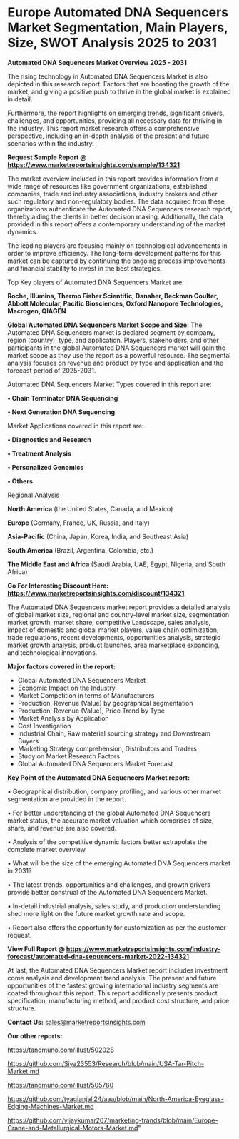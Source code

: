 # Europe Automated DNA Sequencers Market Segmentation, Main Players, Size, SWOT Analysis 2025 to 2031

<Strong> Automated DNA Sequencers Market Overview 2025 - 2031</strong>

The rising technology in Automated DNA Sequencers Market is also depicted in this research report. Factors that are boosting the growth of the market, and giving a positive push to thrive in the global market is explained in detail.

Furthermore, the report highlights on emerging trends, significant drivers, challenges, and opportunities, providing all necessary data for thriving in the industry. This report market research offers a comprehensive perspective, including an in-depth analysis of the present and future scenarios within the industry.

<strong>Request Sample Report @ <a href=https://www.marketreportsinsights.com/sample/134321>https://www.marketreportsinsights.com/sample/134321</a></strong>

The market overview included in this report provides information from a wide range of resources like government organizations, established companies, trade and industry associations, industry brokers and other such regulatory and non-regulatory bodies. The data acquired from these organizations authenticate the Automated DNA Sequencers research report, thereby aiding the clients in better decision making. Additionally, the data provided in this report offers a contemporary understanding of the market dynamics.

The leading players are focusing mainly on technological advancements in order to improve efficiency. The long-term development patterns for this market can be captured by continuing the ongoing process improvements and financial stability to invest in the best strategies.

Top Key players of Automated DNA Sequencers Market are:

<strong>Roche, Illumina, Thermo Fisher Scientific, Danaher, Beckman Coulter, Abbott Molecular, Pacific Biosciences, Oxford Nanopore Technologies, Macrogen, QIAGEN</strong>

<strong><b>Global Automated DNA Sequencers Market Scope and Size:</b></strong>
The Automated DNA Sequencers market is declared segment by company, region (country), type, and application. Players, stakeholders, and other participants in the global Automated DNA Sequencers market will gain the market scope as they use the report as a powerful resource. The segmental analysis focuses on revenue and product by type and application and the forecast period of 2025-2031.

Automated DNA Sequencers Market Types covered in this report are:

<strong>• Chain Terminator DNA Sequencing

• Next Generation DNA Sequencing</strong>

Market Applications covered in this report are:

<strong>• Diagnostics and Research

• Treatment Analysis

• Personalized Genomics

• Others</strong> 

Regional Analysis

<strong>North America</strong> (the United States, Canada, and Mexico)

<strong>Europe</strong> (Germany, France, UK, Russia, and Italy)

<strong>Asia-Pacific</strong> (China, Japan, Korea, India, and Southeast Asia)

<strong>South America</strong> (Brazil, Argentina, Colombia, etc.)

<strong>The Middle East and Africa</strong> (Saudi Arabia, UAE, Egypt, Nigeria, and South Africa)

<strong>Go For Interesting Discount Here: <a href=https://www.marketreportsinsights.com/discount/134321>https://www.marketreportsinsights.com/discount/134321</a></strong>

The Automated DNA Sequencers market report provides a detailed analysis of global market size, regional and country-level market size, segmentation market growth, market share, competitive Landscape, sales analysis, impact of domestic and global market players, value chain optimization, trade regulations, recent developments, opportunities analysis, strategic market growth analysis, product launches, area marketplace expanding, and technological innovations.

<strong><b>Major factors covered in the report:</b></strong>
<ul>
  <li>Global Automated DNA Sequencers Market </li>
  <li>Economic Impact on the Industry</li>
  <li>Market Competition in terms of Manufacturers</li>
  <li>Production, Revenue (Value) by geographical segmentation</li>
  <li>Production, Revenue (Value), Price Trend by Type</li>
  <li>Market Analysis by Application</li>
  <li>Cost Investigation</li>
  <li>Industrial Chain, Raw material sourcing strategy and Downstream Buyers</li>
  <li>Marketing Strategy comprehension, Distributors and Traders</li>
  <li>Study on Market Research Factors</li>
  <li>Global Automated DNA Sequencers Market Forecast</li>
</ul>

<strong><b>Key Point of the Automated DNA Sequencers Market report:</b></strong>

• Geographical distribution, company profiling, and various other market segmentation are provided in the report.

• For better understanding of the global Automated DNA Sequencers market status, the accurate market valuation which comprises of size, share, and revenue are also covered.

• Analysis of the competitive dynamic factors better extrapolate the complete market overview

• What will be the size of the emerging Automated DNA Sequencers market in 2031?

• The latest trends, opportunities and challenges, and growth drivers provide better construal of the Automated DNA Sequencers Market.

• In-detail industrial analysis, sales study, and production understanding shed more light on the future market growth rate and scope.

• Report also offers the opportunity for customization as per the customer request.

<strong><b>View Full Report @ <a href=https://www.marketreportsinsights.com/industry-forecast/automated-dna-sequencers-market-2022-134321>https://www.marketreportsinsights.com/industry-forecast/automated-dna-sequencers-market-2022-134321</a></b></strong>


At last, the Automated DNA Sequencers Market report includes investment come analysis and development trend analysis. The present and future opportunities of the fastest growing international industry segments are coated throughout this report. This report additionally presents product specification, manufacturing method, and product cost structure, and price structure.

<strong>Contact Us:</strong>
sales@marketreportsinsights.com

<strong>Our other reports:</strong>

<a href=https://tanomuno.com/illust/502028>https://tanomuno.com/illust/502028</a>

<a href=https://github.com/Siya23553/Research/blob/main/USA-Tar-Pitch-Market.md>https://github.com/Siya23553/Research/blob/main/USA-Tar-Pitch-Market.md</a>

<a href=https://tanomuno.com/illust/505760>https://tanomuno.com/illust/505760</a>

<a href=https://github.com/tyagianjali24/aaa/blob/main/North-America-Eyeglass-Edging-Machines-Market.md>https://github.com/tyagianjali24/aaa/blob/main/North-America-Eyeglass-Edging-Machines-Market.md</a>

<a href=https://github.com/vijaykumar207/marketing-trands/blob/main/Europe-Crane-and-Metallurgical-Motors-Market.md>https://github.com/vijaykumar207/marketing-trands/blob/main/Europe-Crane-and-Metallurgical-Motors-Market.md</a>"
